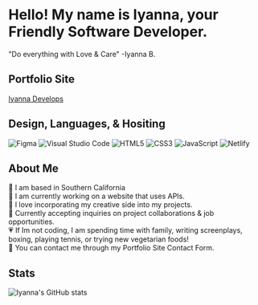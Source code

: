 # **Hello! My name is Iyanna, your Friendly Software Developer.**
"Do everything with Love & Care" -Iyanna B.

## Portfolio Site
[Iyanna Develops](https://IyannaDevelops.netlify.app)

## Design, Languages, & Hositing
![Figma](https://img.shields.io/badge/figma-%23F24E1E.svg?style=for-the-badge&logo=figma&logoColor=white) ![Visual Studio Code](https://img.shields.io/badge/Visual%20Studio%20Code-0078d7.svg?style=for-the-badge&logo=visual-studio-code&logoColor=white) ![HTML5](https://img.shields.io/badge/html5-%23E34F26.svg?style=for-the-badge&logo=html5&logoColor=white) ![CSS3](https://img.shields.io/badge/css3-%231572B6.svg?style=for-the-badge&logo=css3&logoColor=white) ![JavaScript](https://img.shields.io/badge/javascript-%23323330.svg?style=for-the-badge&logo=javascript&logoColor=%23F7DF1E) ![Netlify](https://img.shields.io/badge/netlify-%23000000.svg?style=for-the-badge&logo=netlify&logoColor=#00C7B7)
## About Me
:cherry_blossom: I am based in Southern California  
:seedling: I am currently working on a website that uses APIs.  
:art: I love incorporating my creative side into my projects.   
:handshake: Currently accepting inquiries on project collaborations & job opportunities.  
:heartpulse: If Im not coding, I am spending time with family, writing screenplays, boxing, playing tennis, or trying new vegetarian foods!   
:email: You can contact me through my Portfolio Site Contact Form.  
## Stats 
![Iyanna's GitHub stats](https://github-readme-stats.vercel.app/api?username=IyannaB623&bg_color=FF95AE,FF95AE,FFC895,C9EFB7,4BE4C9&title_color=fff&text_color=fff)
<!--
**IyannaB623/IyannaB623** is a ✨ _special_ ✨ repository because its `README.md` (this file) appears on your GitHub profile.

Here are some ideas to get you started:

- 🔭 I’m currently working on ...
- 🌱 I’m currently learning ...
- 👯 I’m looking to collaborate on ...
- 🤔 I’m looking for help with ...
- 💬 Ask me about ...
- 📫 How to reach me: ...
- 😄 Pronouns: ...
- ⚡ Fun fact: ...
-->
